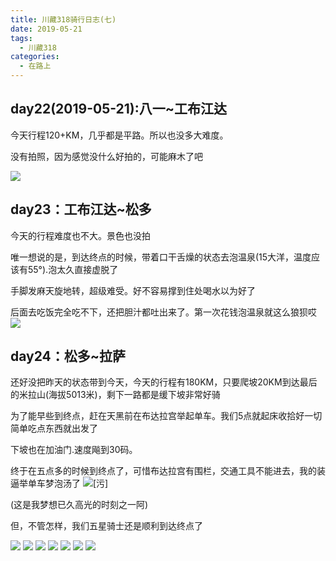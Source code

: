 ```yaml
---
title: 川藏318骑行日志(七)
date: 2019-05-21
tags:
  - 川藏318
categories:
  - 在路上
---
```


## day22(2019-05-21):八一~工布江达

今天行程120+KM，几乎都是平路。所以也没多大难度。

没有拍照，因为感觉没什么好拍的，可能麻木了吧

![](http://fublog.oss-cn-shenzhen.aliyuncs.com/20190531-7e64cc4d4ce945cd9c9588bd9383e396.png)  

## day23：工布江达~松多

今天的行程难度也不大。景色也没拍

唯一想说的是，到达终点的时候，带着口干舌燥的状态去泡温泉(15大洋，温度应该有55°).泡太久直接虚脱了

手脚发麻天旋地转，超级难受。好不容易撑到住处喝水以为好了

后面去吃饭完全吃不下，还把胆汁都吐出来了。第一次花钱泡温泉就这么狼狈哎
![](http://fublog.oss-cn-shenzhen.aliyuncs.com/20190531-562a002274ac4bcc9838f736bcdaeefe.png)

## day24：松多~拉萨

还好没把昨天的状态带到今天，今天的行程有180KM，只要爬坡20KM到达最后的米拉山(海拔5013米)，剩下一路都是缓下坡非常好骑

为了能早些到终点，赶在天黑前在布达拉宫举起单车。我们5点就起床收拾好一切简单吃点东西就出发了

下坡也在加油门.速度飚到30码。

终于在五点多的时候到终点了，可惜布达拉宫有围栏，交通工具不能进去，我的装逼举单车梦泡汤了
![[污]](http://img.t.sinajs.cn/t4/appstyle/expression/ext/normal/3c/pcmoren_wu_org.png)

(这是我梦想已久高光的时刻之一阿)

但，不管怎样，我们五星骑士还是顺利到达终点了

![](http://fublog.oss-cn-shenzhen.aliyuncs.com/20190531-19b7177fcc894ddf999150481338ab7e.png)
![](http://fublog.oss-cn-shenzhen.aliyuncs.com/20190531-9d5027c5720249a0af941841ee361f08.jpg)
![](http://fublog.oss-cn-shenzhen.aliyuncs.com/20190531-3f4b29ae433e4a6787ea989992247623.jpg)
![](http://fublog.oss-cn-shenzhen.aliyuncs.com/20190531-85a186b7f8a44007b3fa5ff4db130744.jpg)
![](http://fublog.oss-cn-shenzhen.aliyuncs.com/20190531-4b947c40f173417897d60d807859ce02.jpg)
![](http://fublog.oss-cn-shenzhen.aliyuncs.com/20190531-765e6670d915405c8bde885c20cc8133.jpg)
![](http://fublog.oss-cn-shenzhen.aliyuncs.com/20190531-5560a58c6f654ba1a99b78fe03ef0d55.jpg)